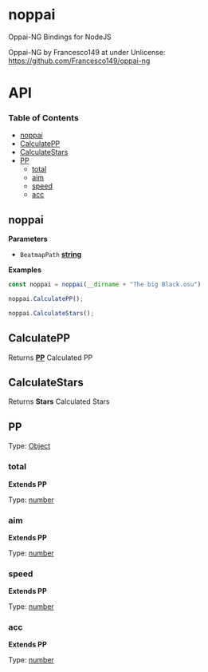# noppai

Oppai-NG Bindings for NodeJS

Oppai-NG by Francesco149 at under Unlicense: <https://github.com/Francesco149/oppai-ng>

# API

<!-- Generated by documentation.js. Update this documentation by updating the source code. -->

### Table of Contents

-   [noppai](#noppai)
-   [CalculatePP](#calculatepp)
-   [CalculateStars](#calculatestars)
-   [PP](#pp)
    -   [total](#total)
    -   [aim](#aim)
    -   [speed](#speed)
    -   [acc](#acc)

## noppai

**Parameters**

-   `BeatmapPath` **[string](https://developer.mozilla.org/docs/Web/JavaScript/Reference/Global_Objects/String)** 

**Examples**

```javascript
const noppai = noppai(__dirname + "The big Black.osu")
```

```javascript
noppai.CalculatePP();
```

```javascript
noppai.CalculateStars();
```

## CalculatePP

Returns **[PP](#pp)** Calculated PP

## CalculateStars

Returns **Stars** Calculated Stars

## PP

Type: [Object](https://developer.mozilla.org/docs/Web/JavaScript/Reference/Global_Objects/Object)

### total

**Extends PP**

Type: [number](https://developer.mozilla.org/docs/Web/JavaScript/Reference/Global_Objects/Number)

### aim

**Extends PP**

Type: [number](https://developer.mozilla.org/docs/Web/JavaScript/Reference/Global_Objects/Number)

### speed

**Extends PP**

Type: [number](https://developer.mozilla.org/docs/Web/JavaScript/Reference/Global_Objects/Number)

### acc

**Extends PP**

Type: [number](https://developer.mozilla.org/docs/Web/JavaScript/Reference/Global_Objects/Number)
